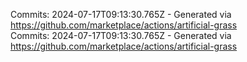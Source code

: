 Commits: 2024-07-17T09:13:30.765Z - Generated via https://github.com/marketplace/actions/artificial-grass
<br>
Commits: 2024-07-17T09:13:30.765Z - Generated via https://github.com/marketplace/actions/artificial-grass
<br>
